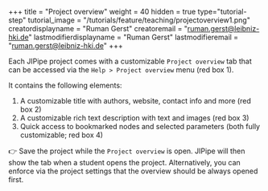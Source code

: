 +++
title = "Project overview"
weight = 40
hidden = true
type="tutorial-step"
tutorial_image = "/tutorials/feature/teaching/projectoverview1.png"
creatordisplayname = "Ruman Gerst"
creatoremail = "ruman.gerst@leibniz-hki.de"
lastmodifierdisplayname = "Ruman Gerst"
lastmodifieremail = "ruman.gerst@leibniz-hki.de"
+++

Each JIPipe project comes with a customizable `Project overview` tab that can be accessed via the `Help > Project overview` menu (red box 1).

It contains the following elements:

1. A customizable title with authors, website, contact info and more (red box 2)
2. A customizable rich text description with text and images (red box 3) 
3. Quick access to bookmarked nodes and selected parameters (both fully customizable; red box 4)

👉 Save the project while the `Project overview` is open. JIPipe will then show the tab when a student opens the project. Alternatively, you can enforce via the project settings that the overview should be always opened first.